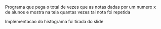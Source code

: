 Programa que pega o total de vezes que as notas dadas por um numero x de alunos e mostra na tela quantas vezes tal nota foi repetida

Implementacao do histograma foi tirada do slide